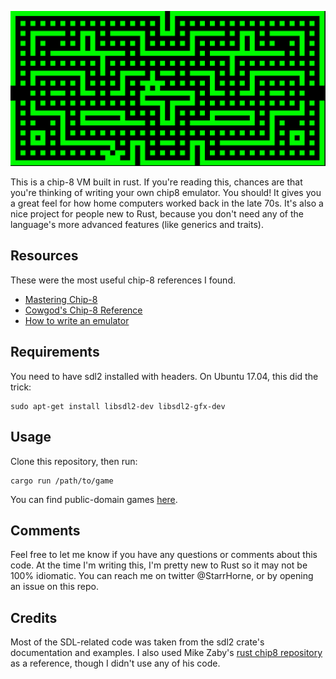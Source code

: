![Screenshot](/screenshot.png?raw=true "The emulator running 'blinky'")

This is a chip-8 VM built in rust. If you're reading this, chances are that you're thinking of writing your own chip8 emulator. You should! It gives you a great feel for how home computers worked back in the late 70s. It's also a nice project for people new to Rust, because you don't need any of the language's more advanced features (like generics and traits). 

## Resources

These were the most useful chip-8 references I found. 

* [Mastering Chip-8](http://mattmik.com/files/chip8/mastering/chip8.html)
* [Cowgod's Chip-8 Reference](http://devernay.free.fr/hacks/chip8/C8TECH10.HTM)
* [How to write an emulator](http://www.multigesture.net/articles/how-to-write-an-emulator-chip-8-interpreter/) 

## Requirements

You need to have sdl2 installed with headers. On Ubuntu 17.04, this did the trick:

```
sudo apt-get install libsdl2-dev libsdl2-gfx-dev
```

## Usage

Clone this repository, then run:

```
cargo run /path/to/game
```

You can find public-domain games [here](https://www.zophar.net/pdroms/chip8/chip-8-games-pack.html). 

## Comments

Feel free to let me know if you have any questions or comments about this code.
At the time I'm writing this, I'm pretty new to Rust so it may not be 100% idiomatic. You can reach me on twitter @StarrHorne, or by opening an issue on this repo. 


## Credits

Most of the SDL-related code was taken from the sdl2 crate's documentation and examples. I also used Mike Zaby's [rust chip8 repository](https://github.com/mikezaby/chip-8.rs) as a reference, though I didn't use any of his code.  


